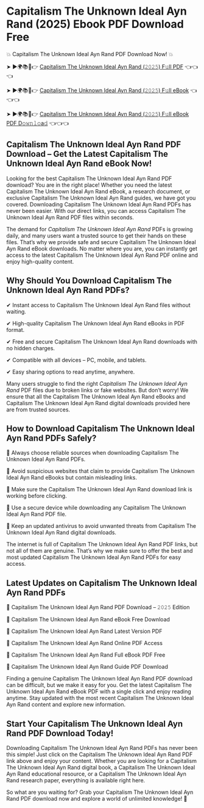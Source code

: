 # Capitalism The Unknown Ideal Ayn Rand (2025) Ebook PDF Download Free

💥 Capitalism The Unknown Ideal Ayn Rand PDF Download Now! 💥

➤ ►🌍📚📱👉 [Capitalism The Unknown Ideal Ayn Rand (𝟸𝟶𝟸𝟻) F𝚞ll PDF](https://getpdf.xyz/capitalism-the-unknown-ideal-ayn-rand) 👈👈👈


➤ ►🌍📚📱👉 [Capitalism The Unknown Ideal Ayn Rand (𝟸𝟶𝟸𝟻) F𝚞ll eBook](https://getpdf.xyz/capitalism-the-unknown-ideal-ayn-rand) 👈👈👈


➤ ►🌍📚📱👉 [Capitalism The Unknown Ideal Ayn Rand (𝟸𝟶𝟸𝟻) F𝚞ll eBook PDF D𝚘𝚠𝚗𝚕𝚘a𝚍](https://getpdf.xyz/capitalism-the-unknown-ideal-ayn-rand) 👈👈👈


## Capitalism The Unknown Ideal Ayn Rand PDF Download – Get the Latest Capitalism The Unknown Ideal Ayn Rand eBook Now!

Looking for the best Capitalism The Unknown Ideal Ayn Rand PDF download? You are in the right place! Whether you need the latest Capitalism The Unknown Ideal Ayn Rand eBook, a research document, or exclusive Capitalism The Unknown Ideal Ayn Rand guides, we have got you covered. Downloading Capitalism The Unknown Ideal Ayn Rand PDFs has never been easier. With our direct links, you can access Capitalism The Unknown Ideal Ayn Rand PDF files within seconds.

The demand for *Capitalism The Unknown Ideal Ayn Rand* PDFs is growing daily, and many users want a trusted source to get their hands on these files. That’s why we provide safe and secure Capitalism The Unknown Ideal Ayn Rand eBook downloads. No matter where you are, you can instantly get access to the latest Capitalism The Unknown Ideal Ayn Rand PDF online and enjoy high-quality content.

## Why Should You Download Capitalism The Unknown Ideal Ayn Rand PDFs?

✔ Instant access to Capitalism The Unknown Ideal Ayn Rand files without waiting.

✔ High-quality Capitalism The Unknown Ideal Ayn Rand eBooks in PDF format.

✔ Free and secure Capitalism The Unknown Ideal Ayn Rand downloads with no hidden charges.

✔ Compatible with all devices – PC, mobile, and tablets.

✔ Easy sharing options to read anytime, anywhere.

Many users struggle to find the right *Capitalism The Unknown Ideal Ayn Rand* PDF files due to broken links or fake websites. But don’t worry! We ensure that all the Capitalism The Unknown Ideal Ayn Rand eBooks and Capitalism The Unknown Ideal Ayn Rand digital downloads provided here are from trusted sources.

## How to Download Capitalism The Unknown Ideal Ayn Rand PDFs Safely?

📌 Always choose reliable sources when downloading Capitalism The Unknown Ideal Ayn Rand PDFs.

📌 Avoid suspicious websites that claim to provide Capitalism The Unknown Ideal Ayn Rand eBooks but contain misleading links.

📌 Make sure the Capitalism The Unknown Ideal Ayn Rand download link is working before clicking.

📌 Use a secure device while downloading any Capitalism The Unknown Ideal Ayn Rand PDF file.

📌 Keep an updated antivirus to avoid unwanted threats from Capitalism The Unknown Ideal Ayn Rand digital downloads.

The internet is full of Capitalism The Unknown Ideal Ayn Rand PDF links, but not all of them are genuine. That’s why we make sure to offer the best and most updated Capitalism The Unknown Ideal Ayn Rand PDFs for easy access.

## Latest Updates on Capitalism The Unknown Ideal Ayn Rand PDFs

🔹 Capitalism The Unknown Ideal Ayn Rand PDF Download – 𝟸𝟶𝟸𝟻 Edition

🔹 Capitalism The Unknown Ideal Ayn Rand eBook Free Download

🔹 Capitalism The Unknown Ideal Ayn Rand Latest Version PDF

🔹 Capitalism The Unknown Ideal Ayn Rand Online PDF Access

🔹 Capitalism The Unknown Ideal Ayn Rand Full eBook PDF Free

🔹 Capitalism The Unknown Ideal Ayn Rand Guide PDF Download

Finding a genuine Capitalism The Unknown Ideal Ayn Rand PDF download can be difficult, but we make it easy for you. Get the latest Capitalism The Unknown Ideal Ayn Rand eBook PDF with a single click and enjoy reading anytime. Stay updated with the most recent Capitalism The Unknown Ideal Ayn Rand content and explore new information.

## Start Your Capitalism The Unknown Ideal Ayn Rand PDF Download Today!

Downloading Capitalism The Unknown Ideal Ayn Rand PDFs has never been this simple! Just click on the Capitalism The Unknown Ideal Ayn Rand PDF link above and enjoy your content. Whether you are looking for a Capitalism The Unknown Ideal Ayn Rand digital book, a Capitalism The Unknown Ideal Ayn Rand educational resource, or a Capitalism The Unknown Ideal Ayn Rand research paper, everything is available right here.

So what are you waiting for? Grab your Capitalism The Unknown Ideal Ayn Rand PDF download now and explore a world of unlimited knowledge! 🚀